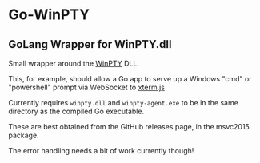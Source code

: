 # Go-WinPTY
## GoLang Wrapper for WinPTY.dll

Small wrapper around the [WinPTY](https://github.com/rprichard/winpty) DLL.

This, for example, should allow a Go app to serve up a Windows "cmd" or "powershell" prompt via WebSocket to [xterm.js](https://github.com/sourcelair/xterm.js)

Currently requires `winpty.dll` and `winpty-agent.exe` to be in the same directory as the compiled Go executable.

These are best obtained from the GitHub releases page, in the msvc2015 package.

The error handling needs a bit of work currently though!
